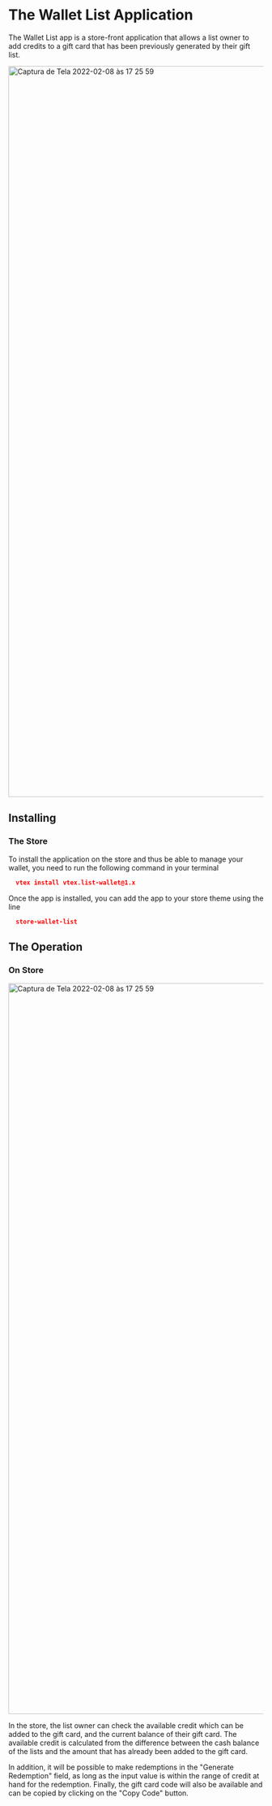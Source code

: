 
# The Wallet List Application

The Wallet List app is a store-front application that allows a list owner to add credits to a gift card that has been previously generated by their gift list.

<img width="1440" alt="Captura de Tela 2022-02-08 às 17 25 59" src="https://user-images.githubusercontent.com/80836180/153070166-e0d67a93-8bb0-4b67-8377-30d9e5049a49.png">

## Installing

### The Store

To install the application on the store and thus be able to manage your wallet, you need to run the following command in your terminal

```json
  vtex install vtex.list-wallet@1.x
```
Once the app is installed, you can add the app to your store theme using the line

```json
  store-wallet-list 
```

## The Operation

### On Store

<img width="1440" alt="Captura de Tela 2022-02-08 às 17 25 59" src="https://user-images.githubusercontent.com/80836180/153070166-e0d67a93-8bb0-4b67-8377-30d9e5049a49.png">

In the store, the list owner can check the available credit which can be added to the gift card, and the current balance of their gift card. The available credit is calculated from the difference between the cash balance of the lists and the amount that has already been added to the gift card.

In addition, it will be possible to make redemptions in the "Generate Redemption" field, as long as the input value is within the range of credit at hand for the redemption. Finally, the gift card code will also be available and can be copied by clicking on the "Copy Code" button.

